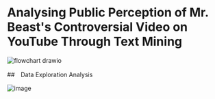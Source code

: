 # Analysing Public Perception of Mr. Beast's Controversial Video on YouTube Through Text Mining
![flowchart drawio](https://github.com/user-attachments/assets/e39a5ea1-d6d3-4892-b763-5d6756e0fc01)

##　Data Exploration Analysis

![image](https://github.com/user-attachments/assets/5e0df8c9-e933-4275-9381-6ee531b547dd)
